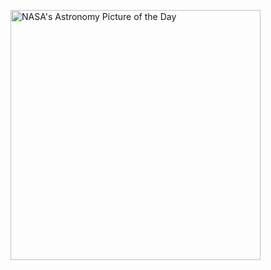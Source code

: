 [<img src="http://localhost:5000" alt="NASA's Astronomy Picture of the Day" width="400" />](https://apod.nasa.gov/apod/astropix.html)
